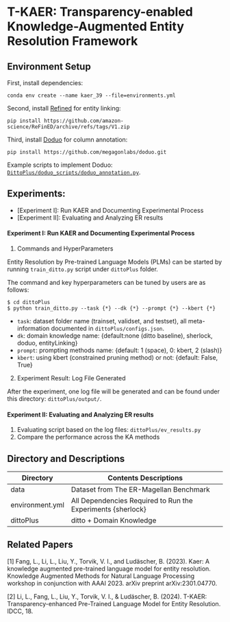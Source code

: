 # T-KAER: Transparency-enabled Knowledge-Augmented Entity Resolution Framework
## Environment Setup 
First, install dependencies: 
```
conda env create --name kaer_39 --file=environments.yml
```

Second, install [Refined](https://github.com/amazon-science/ReFinED) for entity linking:
```
pip install https://github.com/amazon-science/ReFinED/archive/refs/tags/V1.zip
```

Third, install [Doduo](https://github.com/megagonlabs/doduo.git) for column annotation:
```
pip install https://github.com/megagonlabs/doduo.git
```
Example scripts to implement Doduo: [`DittoPlus/doduo_scripts/doduo_annotation.py`](https://github.com/LiriFang/data-preparator-for-EM/blob/main/dittoPlus/doduo-scripts/doduo_annotation.py).
## Experiments: 
- [Experiment I]: Run KAER and Documenting Experimental Process
- [Experiment II]: Evaluating and Analyzing ER results  

#### Experiment I: Run KAER and Documenting Experimental Process

1. Commands and HyperParameters

Entity Resolution by Pre-trained Language Models (PLMs) can be started by running `train_ditto.py` script under `dittoPlus` folder.

The command and key hyperparameters can be tuned by users are as follows:

```
$ cd dittoPlus
$ python train_ditto.py --task {*} --dk {*} --prompt {*} --kbert {*}
```

* `task`: dataset folder name (trainset, validset, and testset), all meta-information documented in `dittoPlus/configs.json`. 
* `dk`: domain knowledge name: {default:none (ditto baseline), sherlock, doduo, entityLinking}
* `prompt`: prompting methods name: {default: 1 (space), 0: kbert, 2 (slash)}
* `kbert`: using kbert (constrained pruning method) or not: {default: False, True}

2. Experiment Result: Log File Generated

After the experiment, one log file will be generated and can be found under this directory: `dittoPlus/output/`.

#### Experiment II: Evaluating and Analyzing ER results  
1. Evaluating script based on the log files: `dittoPlus/ev_results.py`
2. Compare the performance across the KA methods
## Directory and Descriptions 
| Directory | Contents Descriptions |
| ----------- | ----------- |
| data | Dataset from The ER-Magellan Benchmark |
| environment.yml | All Dependencies Required to Run the Experiments {sherlock} |
| dittoPlus | ditto + Domain Knowledge |


## Related Papers
[1] Fang, L., Li, L., Liu, Y., Torvik, V. I., and Ludäscher, B. (2023). Kaer: A knowledge augmented pre-trained language model for entity resolution. Knowledge Augmented Methods for Natural Language Processing workshop in conjunction with AAAI 2023. arXiv preprint arXiv:2301.04770.

[2] Li, L., Fang, L., Liu, Y., Torvik, V. I., & Ludäscher, B. (2024). T-KAER: Transparency-enhanced Pre-Trained Language Model for Entity Resolution. IDCC, 18.



